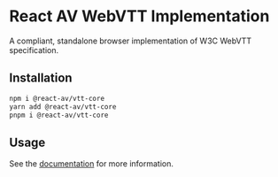 # React AV WebVTT Implementation

A compliant, standalone browser implementation of W3C WebVTT specification.

## Installation

```bash
npm i @react-av/vtt-core
yarn add @react-av/vtt-core
pnpm i @react-av/vtt-core
```

## Usage

See the [documentation](https://react-av.wykerd.dev) for more information.
